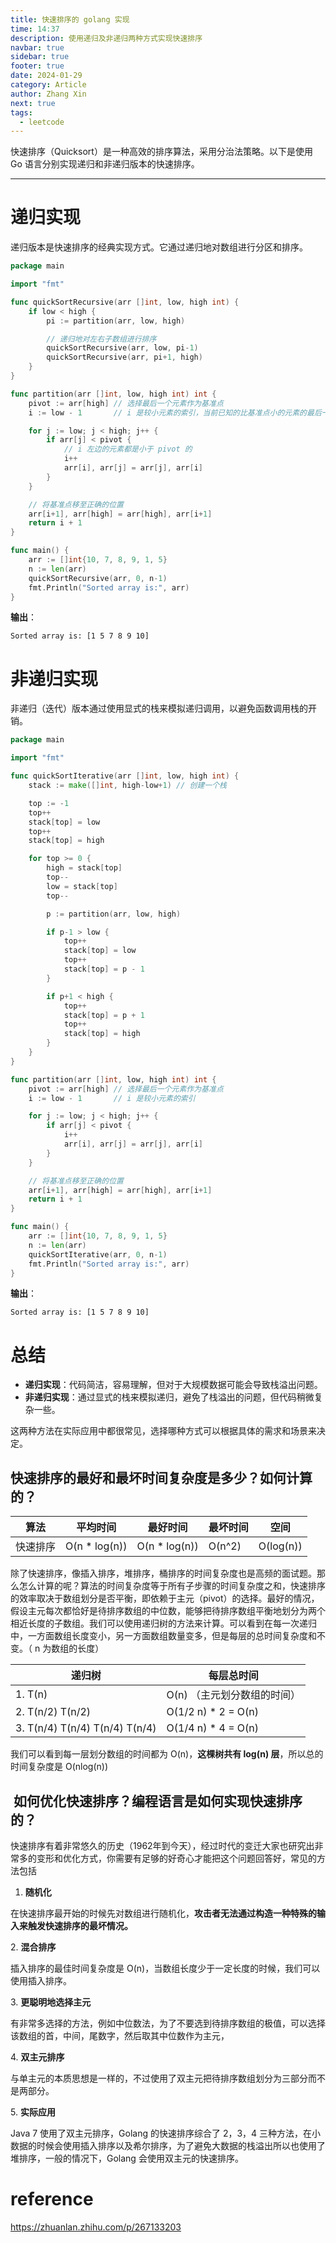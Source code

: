```yaml
---
title: 快速排序的 golang 实现
time: 14:37
description: 使用递归及非递归两种方式实现快速排序
navbar: true
sidebar: true
footer: true
date: 2024-01-29
category: Article
author: Zhang Xin
next: true
tags:
  - leetcode
---
```

快速排序（Quicksort）是一种高效的排序算法，采用分治法策略。以下是使用 Go 语言分别实现递归和非递归版本的快速排序。

---

# 递归实现

递归版本是快速排序的经典实现方式。它通过递归地对数组进行分区和排序。

```go
package main

import "fmt"

func quickSortRecursive(arr []int, low, high int) {
    if low < high {
        pi := partition(arr, low, high)

        // 递归地对左右子数组进行排序
        quickSortRecursive(arr, low, pi-1)
        quickSortRecursive(arr, pi+1, high)
    }
}

func partition(arr []int, low, high int) int {
    pivot := arr[high] // 选择最后一个元素作为基准点
    i := low - 1       // i 是较小元素的索引，当前已知的比基准点小的元素的最后一个位置

    for j := low; j < high; j++ {
        if arr[j] < pivot {
	        // i 左边的元素都是小于 pivot 的
            i++
            arr[i], arr[j] = arr[j], arr[i]
        }
    }

    // 将基准点移至正确的位置
    arr[i+1], arr[high] = arr[high], arr[i+1]
    return i + 1
}

func main() {
    arr := []int{10, 7, 8, 9, 1, 5}
    n := len(arr)
    quickSortRecursive(arr, 0, n-1)
    fmt.Println("Sorted array is:", arr)
}
```

**输出**：
```
Sorted array is: [1 5 7 8 9 10]
```

# 非递归实现

非递归（迭代）版本通过使用显式的栈来模拟递归调用，以避免函数调用栈的开销。

```go
package main

import "fmt"

func quickSortIterative(arr []int, low, high int) {
    stack := make([]int, high-low+1) // 创建一个栈

    top := -1
    top++
    stack[top] = low
    top++
    stack[top] = high

    for top >= 0 {
        high = stack[top]
        top--
        low = stack[top]
        top--

        p := partition(arr, low, high)

        if p-1 > low {
            top++
            stack[top] = low
            top++
            stack[top] = p - 1
        }

        if p+1 < high {
            top++
            stack[top] = p + 1
            top++
            stack[top] = high
        }
    }
}

func partition(arr []int, low, high int) int {
    pivot := arr[high] // 选择最后一个元素作为基准点
    i := low - 1       // i 是较小元素的索引

    for j := low; j < high; j++ {
        if arr[j] < pivot {
            i++
            arr[i], arr[j] = arr[j], arr[i]
        }
    }

    // 将基准点移至正确的位置
    arr[i+1], arr[high] = arr[high], arr[i+1]
    return i + 1
}

func main() {
    arr := []int{10, 7, 8, 9, 1, 5}
    n := len(arr)
    quickSortIterative(arr, 0, n-1)
    fmt.Println("Sorted array is:", arr)
}
```

**输出**：
```
Sorted array is: [1 5 7 8 9 10]
```

# 总结

- **递归实现**：代码简洁，容易理解，但对于大规模数据可能会导致栈溢出问题。
- **非递归实现**：通过显式的栈来模拟递归，避免了栈溢出的问题，但代码稍微复杂一些。

这两种方法在实际应用中都很常见，选择哪种方式可以根据具体的需求和场景来决定。
## 快速排序的最好和最坏时间复杂度是多少？如何计算的？

|算法|平均时间|最好时间|最坏时间|空间|
|---|---|---|---|---|
|快速排序|O(n * log(n))|O(n * log(n))|O(n^2)|O(log(n))|

除了快速排序，像插入排序，堆排序，桶排序的时间复杂度也是高频的面试题。那么怎么计算的呢？算法的时间复杂度等于所有子步骤的时间复杂度之和，快速排序的效率取决于数组划分是否平衡，即依赖于主元（pivot）的选择。最好的情况，假设主元每次都恰好是待排序数组的中位数，能够把待排序数组平衡地划分为两个相近长度的子数组。我们可以使用递归树的方法来计算。可以看到在每一次递归中，一方面数组长度变小，另一方面数组数量变多，但是每层的总时间复杂度和不变。（ n 为数组的长度）

|递归树|每层总时间|
|---|---|
|1. T(n)|O(n) （主元划分数组的时间）|
|2. T(n/2) T(n/2)|O(1/2 n) * 2 = O(n)|
|3. T(n/4) T(n/4) T(n/4) T(n/4)|O(1/4 n) * 4 = O(n)|

我们可以看到每一层划分数组的时间都为 O(n)，**这棵树共有 log(n) 层**，所以总的时间复杂度是 O(nlog(n))


##  如何优化快速排序？编程语言是如何实现快速排序的？

快速排序有着非常悠久的历史（1962年到今天），经过时代的变迁大家也研究出非常多的变形和优化方式，你需要有足够的好奇心才能把这个问题回答好，常见的方法包括

1. **随机化**

在快速排序最开始的时候先对数组进行随机化，**攻击者无法通过构造一种特殊的输入来触发快速排序的最坏情况。**

2. **混合排序**

插入排序的最佳时间复杂度是 O(n)，当数组长度少于一定长度的时候，我们可以使用插入排序。

3. **更聪明地选择主元**

有非常多选择的方法，例如中位数法，为了不要选到待排序数组的极值，可以选择该数组的首，中间，尾数字，然后取其中位数作为主元，

4. **双主元排序**

与单主元的本质思想是一样的，不过使用了双主元把待排序数组划分为三部分而不是两部分。

5. **实际应用**

Java 7 使用了双主元排序，Golang 的快速排序综合了 2，3，4 三种方法，在小数据的时候会使用插入排序以及希尔排序，为了避免大数据的栈溢出所以也使用了堆排序，一般的情况下，Golang 会使用双主元的快速排序。

# reference

https://zhuanlan.zhihu.com/p/267133203